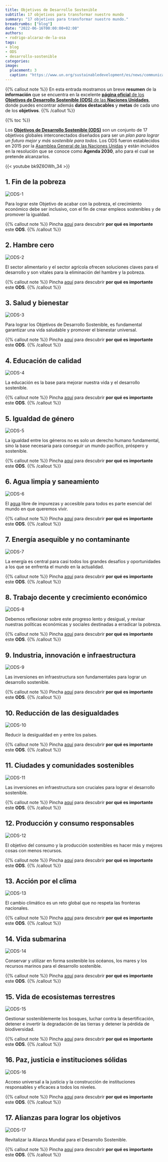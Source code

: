 ```yaml
---
title: Objetivos de Desarrollo Sostenible
subtitle: 17 objetivos para transformar nuestro mundo
summary: "17 objetivos para transformar nuestro mundo."
breadcrumbs: ["blog"]
date: "2022-06-16T00:00:00+02:00"
authors:
- rodrigo-alcaraz-de-la-osa
tags:
- blog
- ODS
- desarrollo-sostenible
categories:
image:
  placement: 3
  caption: "https://www.un.org/sustainabledevelopment/es/news/communications-material/"      
---
```


{{% callout note %}}
En esta entrada mostramos un breve **resumen** de la **información** que se encuentra en la excelente [**página oficial** de los **Objetivos de Desarrollo Sostenible (ODS)** de las **Naciones Unidades**](https://www.un.org/sustainabledevelopment/es/sustainable-development-goals/), donde puedes encontrar además **datos destacables** y **metas** de cada uno de los **objetivos**.
{{% /callout %}}

{{% toc %}}

Los [**Objetivos de Desarrollo Sostenible (ODS)**](https://es.wikipedia.org/wiki/Objetivos_de_Desarrollo_Sostenible) son un conjunto de 17 objetivos globales interconectados diseñados para ser un *plan para lograr un futuro mejor y más sostenible para todos*. Los ODS fueron establecidos en 2015 por la [Asamblea General de las Naciones Unidas](https://es.wikipedia.org/wiki/Asamblea_General_de_las_Naciones_Unidas) y están incluidos en la resolución que se conoce como **Agenda 2030**, año para el cual se pretende alcanzarlos.

{{< youtube bk9Z6OWh_34 >}}

## 1. Fin de la pobreza

![ODS-1](ODS-1.jpg)

Para lograr este Objetivo de acabar con la pobreza, el crecimiento económico debe ser inclusivo, con el fin de crear empleos sostenibles y de promover la igualdad.

{{% callout note %}}
Pincha [aquí](https://www.un.org/sustainabledevelopment/es/wp-content/uploads/sites/3/2016/10/1_Spanish_Why_it_Matters.pdf) para descubrir **por qué es importante** este **ODS**.
{{% /callout %}}

## 2. Hambre cero

![ODS-2](ODS-2.jpg)

El sector alimentario y el sector agrícola ofrecen soluciones claves para el desarrollo y son vitales para la eliminación del hambre y la pobreza.

{{% callout note %}}
Pincha [aquí](https://www.un.org/sustainabledevelopment/es/wp-content/uploads/sites/3/2016/10/2_Spanish_Why_it_Matters.pdf) para descubrir **por qué es importante** este **ODS**.
{{% /callout %}}

## 3. Salud y bienestar

![ODS-3](ODS-3.jpg)

Para lograr los Objetivos de Desarrollo Sostenible, es fundamental garantizar una vida saludable y promover el bienestar universal.

{{% callout note %}}
Pincha [aquí](https://www.un.org/sustainabledevelopment/es/wp-content/uploads/sites/3/2016/10/3_Spanish_Why_it_Matters.pdf) para descubrir **por qué es importante** este **ODS**.
{{% /callout %}}

## 4. Educación de calidad

![ODS-4](ODS-4.jpg)

La educación es la base para mejorar nuestra vida y el desarrollo sostenible.

{{% callout note %}}
Pincha [aquí](https://www.un.org/sustainabledevelopment/es/wp-content/uploads/sites/3/2016/10/4_Spanish_Why_it_Matters.pdf) para descubrir **por qué es importante** este **ODS**.
{{% /callout %}}

## 5. Igualdad de género

![ODS-5](ODS-5.jpg)

La igualdad entre los géneros no es solo un derecho humano fundamental, sino la base necesaria para conseguir un mundo pacífico, próspero y sostenible.

{{% callout note %}}
Pincha [aquí](https://www.un.org/sustainabledevelopment/es/wp-content/uploads/sites/3/2016/10/5_Spanish_Why_it_Matters.pdf) para descubrir **por qué es importante** este **ODS**.
{{% /callout %}}

## 6. Agua limpia y saneamiento

![ODS-6](ODS-6.jpg)

El [agua](https://www.un.org/es/observances/water-day/) libre de impurezas y accesible para todos es parte esencial del mundo en que queremos vivir.

{{% callout note %}}
Pincha [aquí](https://www.un.org/sustainabledevelopment/es/wp-content/uploads/sites/3/2016/10/6_Spanish_Why_it_Matters.pdf) para descubrir **por qué es importante** este **ODS**.
{{% /callout %}}

## 7. Energía asequible y no contaminante

![ODS-7](ODS-7.jpg)

La energía es central para casi todos los grandes desafíos y oportunidades a los que se enfrenta el mundo en la actualidad.

{{% callout note %}}
Pincha [aquí](https://www.un.org/sustainabledevelopment/es/wp-content/uploads/sites/3/2016/10/7_Spanish_Why_it_Matters.pdf) para descubrir **por qué es importante** este **ODS**.
{{% /callout %}}

## 8. Trabajo decente y crecimiento económico

![ODS-8](ODS-8.jpg)

Debemos reflexionar sobre este progreso lento y desigual, y revisar nuestras políticas económicas y sociales destinadas a erradicar la pobreza.

{{% callout note %}}
Pincha [aquí](https://www.un.org/sustainabledevelopment/es/wp-content/uploads/sites/3/2016/10/8_Spanish_Why_it_Matters.pdf) para descubrir **por qué es importante** este **ODS**.
{{% /callout %}}

## 9. Industria, innovación e infraestructura

![ODS-9](ODS-9.jpg)

Las inversiones en infraestructura son fundamentales para lograr un desarrollo sostenible.

{{% callout note %}}
Pincha [aquí](https://www.un.org/sustainabledevelopment/es/wp-content/uploads/sites/3/2016/10/9_Spanish_Why_it_Matters.pdf) para descubrir **por qué es importante** este **ODS**.
{{% /callout %}}

## 10. Reducción de las desigualdades

![ODS-10](ODS-10.jpg)

Reducir la desigualdad en y entre los países.

{{% callout note %}}
Pincha [aquí](https://www.un.org/sustainabledevelopment/es/wp-content/uploads/sites/3/2016/10/10_Spanish_Why_it_Matters.pdf) para descubrir **por qué es importante** este **ODS**.
{{% /callout %}}

## 11. Ciudades y comunidades sostenibles

![ODS-11](ODS-11.jpg)

Las inversiones en infraestructura son cruciales para lograr el desarrollo sostenible.

{{% callout note %}}
Pincha [aquí](https://www.un.org/sustainabledevelopment/es/wp-content/uploads/sites/3/2016/10/11_Spanish_Why_it_Matters.pdf) para descubrir **por qué es importante** este **ODS**.
{{% /callout %}}

## 12. Producción y consumo responsables

![ODS-12](ODS-12.jpg)

El objetivo del consumo y la producción sostenibles es hacer más y mejores cosas con menos recursos.

{{% callout note %}}
Pincha [aquí](https://www.un.org/sustainabledevelopment/es/wp-content/uploads/sites/3/2016/10/12_Spanish_Why_it_Matters.pdf) para descubrir **por qué es importante** este **ODS**.
{{% /callout %}}

## 13. Acción por el clima

![ODS-13](ODS-13.jpg)

El cambio climático es un reto global que no respeta las fronteras nacionales.

{{% callout note %}}
Pincha [aquí](https://www.un.org/sustainabledevelopment/es/wp-content/uploads/sites/3/2016/10/13-Spanish_Why-it-Matters.pdf) para descubrir **por qué es importante** este **ODS**.
{{% /callout %}}

## 14. Vida submarina

![ODS-14](ODS-14.jpg)

Conservar y utilizar en forma sostenible los océanos, los mares y los recursos marinos para el desarrollo sostenible.

{{% callout note %}}
Pincha [aquí](https://www.un.org/sustainabledevelopment/es/wp-content/uploads/sites/3/2016/10/14_Spanish_Why_it_Matters.pdf) para descubrir **por qué es importante** este **ODS**.
{{% /callout %}}

## 15. Vida de ecosistemas terrestres

![ODS-15](ODS-15.jpg)

Gestionar sosteniblemente los bosques, luchar contra la desertificación, detener e invertir la degradación de las tierras y detener la pérdida de biodiversidad.

{{% callout note %}}
Pincha [aquí](https://www.un.org/sustainabledevelopment/es/wp-content/uploads/sites/3/2016/10/15_Spanish_Why_it_Matters.pdf) para descubrir **por qué es importante** este **ODS**.
{{% /callout %}}

## 16. Paz, justicia e instituciones sólidas

![ODS-16](ODS-16.jpg)

Acceso universal a la justicia y la construcción de instituciones responsables y eficaces a todos los niveles.

{{% callout note %}}
Pincha [aquí](https://www.un.org/sustainabledevelopment/es/wp-content/uploads/sites/3/2017/01/Goal_16_Spanish.pdf) para descubrir **por qué es importante** este **ODS**.
{{% /callout %}}

## 17. Alianzas para lograr los objetivos

![ODS-17](ODS-17.jpg)

Revitalizar la Alianza Mundial para el Desarrollo Sostenible.

{{% callout note %}}
Pincha [aquí](https://www.un.org/sustainabledevelopment/es/wp-content/uploads/sites/3/2016/10/17_Spanish_Why_it_Matters.pdf) para descubrir **por qué es importante** este **ODS**.
{{% /callout %}}